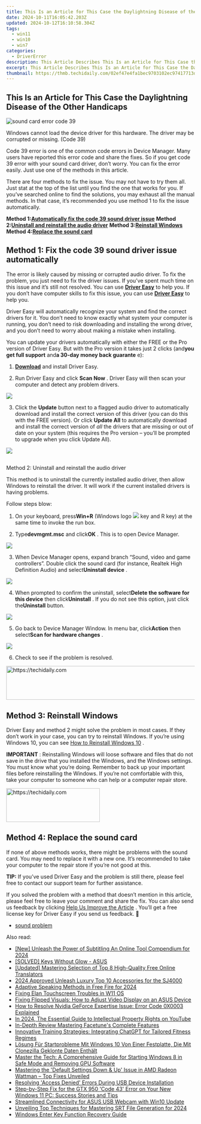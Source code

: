 ```yaml
---
title: This Is an Article for This Case the Daylightning Disease of the Other Handicaps
date: 2024-10-11T16:05:42.203Z
updated: 2024-10-12T16:10:58.304Z
tags:
  - win11
  - win10
  - win7
categories:
  - DriverError
description: This Article Describes This Is an Article for This Case the Daylightning Disease of the Other Handicaps
excerpt: This Article Describes This Is an Article for This Case the Daylightning Disease of the Other Handicaps
thumbnail: https://thmb.techidaily.com/02ef47e4fa1bec9703102ec97417713d4516fad507615fc36a561cee9ad50600.png
---
```


## This Is an Article for This Case the Daylightning Disease of the Other Handicaps

![sound card error code 39](https://images.drivereasy.com/wp-content/uploads/2017/12/sound-card-error-code-39.png)

 Windows cannot load the device driver for this hardware. The driver may be corrupted or missing. (Code 39)

  Code 39 error is one of the common code errors in Device Manager. Many users have reported this error code and share the fixes. So if you get code 39 error with your sound card driver, don’t worry. You can fix the error easily. Just use one of the methods in this article.

 There are four methods to fix the issue. You may not have to try them all. Just stat at the top of the list until you find the one that works for you. If you’ve searched online to find the solutions, you may exhaust all the manual methods. In that case, it’s recommended you use method 1 to fix the issue automatically.

 **Method 1:[Automatically fix the code 39 sound driver issue](https://bluettifr.pxf.io/bax2bv)**
 **Method 2:[Uninstall and reinstall the audio driver](https://zebaoaffiliateprogram.pxf.io/xkwqe1)**
 **Method 3:[Reinstall Windows](https://aligracehair.sjv.io/y209r3)**
 **Method 4:[Replace the sound card](https://modlily.sjv.io/aw92wr)**

## Method 1: Fix the code 39 sound driver issue automatically

 The error is likely caused by missing or corrupted audio driver. To fix the problem, you just need to fix the driver issues. If you’ve spent much time on this issue and it’s still not resolved. You can use **[Driver Easy](https://tools.techidaily.com/drivereasy/download/)**  to help you. If you don’t have computer skills to fix this issue, you can use **[Driver Easy](https://tools.techidaily.com/drivereasy/download/)**  to help you.

 Driver Easy will automatically recognize your system and find the correct drivers for it. You don’t need to know exactly what system your computer is running, you don’t need to risk downloading and installing the wrong driver, and you don’t need to worry about making a mistake when installing.

 You can update your drivers automatically with either the FREE or the Pro version of Driver Easy. But with the Pro version it takes just 2 clicks (and**you get full support** and**a 30-day money back guarante** e):

 1) **[Download](https://tools.techidaily.com/drivereasy/download/)**   and install Driver Easy.

 2) Run Driver Easy and click **Scan Now** . Driver Easy will then scan your computer and detect any problem drivers.

![](https://images.drivereasy.com/wp-content/uploads/2017/12/img_5a3a271c9f5bd.png)

 3) Click the **Update** button next to a flagged audio driver to automatically download and install the correct version of this driver (you can do this with the FREE version). Or click **Update All**  to automatically download and install the correct version of _all_   the drivers that are missing or out of date on your system (this requires the Pro version – you’ll be prompted to upgrade when you click Update All).

![](https://images.drivereasy.com/wp-content/uploads/2017/12/img_5a3a272b499af.jpg)

##

 Method 2: Uninstall and reinstall the audio driver

 This method is to uninstall the currently installed audio driver, then allow Windows to reinstall the driver. It will work if the current installed drivers is having problems.

Follow steps blow:

 1) On your keyboard, press**Win+R** (Windows logo ![](https://images.drivereasy.com/wp-content/uploads/2017/12/img_5a3a291eed7c0.png) key and R key) at the same time to invoke the run box.

 2) Type**devmgmt.msc** and click**OK** . This is to open Device Manager.

![](https://images.drivereasy.com/wp-content/uploads/2017/12/img_5a3a28f43e288.png)

 3) When Device Manager opens, expand branch “Sound, video and game controllers”. Double click the sound card (for instance, Realtek High Definition Audio) and select**Uninstall device** .

![](https://images.drivereasy.com/wp-content/uploads/2017/12/img_5a3a2d0827499.jpg)

 4) When prompted to confirm the uninstall, select**Delete the software for this device** then click**Uninstall** . If you do not see this option, just click the**Uninstall**  button.

![](https://images.drivereasy.com/wp-content/uploads/2017/12/img_5a3a2eda04ca5.png)

 5) Go back to Device Manager Window. In menu bar, click**Action** then select**Scan for hardware changes** .

![](https://images.drivereasy.com/wp-content/uploads/2017/12/img_5a3a2e9a9d10c.png)

6) Check to see if the problem is resolved.

<!-- affiliate ads begin -->
<a href="https://ephamedtechinc.pxf.io/c/5597632/2123508/26400" target="_top" id="2123508">
  <img src="//a.impactradius-go.com/display-ad/26400-2123508" border="0" alt="https://techidaily.com" width="728" height="90"/>
</a>
<img height="0" width="0" src="https://ephamedtechinc.pxf.io/i/5597632/2123508/26400" style="position:absolute;visibility:hidden;" border="0" />
<!-- affiliate ads end -->

##  Method 3: Reinstall Windows

 Driver Easy and method 2 might solve the problem in most cases. If they don’t work in your case, you can try to reinstall Windows. If you’re using Windows 10, you can see [How to Reinstall Windows 10](https://tools.techidaily.com/drivereasy/download/) .

**IMPORTANT** : Reinstalling Windows will loose software and files that do not save in the drive that you installed the Windows, and the Windows settings. You must know what you’re doing. Remember to back up your important files before reinstalling the Windows. If you’re not comfortable with this, take your computer to someone who can help or a computer repair store.

<!-- affiliate ads begin -->
<a href="https://aligracehair.sjv.io/c/5597632/2135398/19272" target="_top" id="2135398">
  <img src="//a.impactradius-go.com/display-ad/19272-2135398" border="0" alt="https://techidaily.com" width="250" height="90"/>
</a>
<img height="0" width="0" src="https://aligracehair.sjv.io/i/5597632/2135398/19272" style="position:absolute;visibility:hidden;" border="0" />
<!-- affiliate ads end -->

##  Method 4: Replace the sound card

 If none of above methods works, there might be problems with the sound card. You may need to replace it with a new one. It’s recommended to take your computer to the repair store if you’re not good at this.

**TIP:** If you’ve used Driver Easy and the problem is still there, please feel free to contact our support team for further assistance.

 If you solved the problem with a method that doesn’t mention in this article, please feel free to leave your comment and share the fix. You can also send us feedback by clicking [Help Us Improve the Article](https://tools.techidaily.com/drivereasy/download/) . You’ll get a free license key for Driver Easy if you send us feedback. 🙂

* [sound problem](https://zebaoaffiliateprogram.pxf.io/xkwqe1)

<ins class="adsbygoogle"
     style="display:block"
     data-ad-format="autorelaxed"
     data-ad-client="ca-pub-7571918770474297"
     data-ad-slot="1223367746"></ins>

<ins class="adsbygoogle"
     style="display:block"
     data-ad-client="ca-pub-7571918770474297"
     data-ad-slot="8358498916"
     data-ad-format="auto"
     data-full-width-responsive="true"></ins>

<span class="atpl-alsoreadstyle">Also read:</span>
<div><ul>
<li><a href="https://vp-tips.techidaily.com/new-unleash-the-power-of-subtitling-an-online-tool-compendium-for-2024/"><u>[New] Unleash the Power of Subtitling An Online Tool Compendium for 2024</u></a></li>
<li><a href="https://driver-error.techidaily.com/solved-keys-without-glow-asus/"><u>[SOLVED] Keys Without Glow - ASUS</u></a></li>
<li><a href="https://extra-support.techidaily.com/updated-mastering-selection-of-top-8-high-quality-free-online-translators/"><u>[Updated] Mastering Selection of Top 8 High-Quality Free Online Translators</u></a></li>
<li><a href="https://some-skills.techidaily.com/2024-approved-unleash-luxury-top-10-accessories-for-the-sj4000/"><u>2024 Approved Unleash Luxury Top 10 Accessories for the SJ4000</u></a></li>
<li><a href="https://extra-information.techidaily.com/adaptive-speaking-methods-in-free-fire-for-2024/"><u>Adaptive Speaking Methods in Free Fire for 2024</u></a></li>
<li><a href="https://driver-error.techidaily.com/fixing-elan-touchscreen-troubles-in-w11-os/"><u>Fixing Elan Touchscreen Troubles in W11 OS</u></a></li>
<li><a href="https://driver-error.techidaily.com/fixing-flipped-visuals-how-to-adjust-video-display-on-an-asus-device/"><u>Fixing Flipped Visuals: How to Adjust Video Display on an ASUS Device</u></a></li>
<li><a href="https://win-solutions.techidaily.com/how-to-resolve-nvidia-geforce-expertise-issue-error-code-0x0003-explained/"><u>How to Resolve Nvidia GeForce Expertise Issue: Error Code 0X0003 Explained</u></a></li>
<li><a href="https://youtube-data.techidaily.com/24-the-essential-guide-to-intellectual-property-rights-on-youtube/"><u>In 2024, The Essential Guide to Intellectual Property Rights on YouTube</u></a></li>
<li><a href="https://fox-access.techidaily.com/in-depth-review-mastering-facetunes-complete-features/"><u>In-Depth Review Mastering Facetune's Complete Features</u></a></li>
<li><a href="https://tech-revival.techidaily.com/innovative-training-strategies-integrating-chatgpt-for-tailored-fitness-regimes/"><u>Innovative Training Strategies: Integrating ChatGPT for Tailored Fitness Regimes</u></a></li>
<li><a href="https://discover-data.techidaily.com/losung-fur-startprobleme-mit-windows-10-von-einer-festplatte-die-mit-clonezilla-geklonte-daten-enthalt/"><u>Lösung Für Startprobleme Mit Windows 10 Von Einer Festplatte, Die Mit Clonezilla Geklonte Daten Enthält</u></a></li>
<li><a href="https://driver-error.techidaily.com/master-the-tech-a-comprehensive-guide-for-starting-windows-8-in-safe-mode-and-removing-gpu-software/"><u>Master the Tech: A Comprehensive Guide for Starting Windows 8 in Safe Mode and Removing GPU Software</u></a></li>
<li><a href="https://driver-error.techidaily.com/mastering-the-default-settings-down-and-up-issue-in-amd-radeon-wattman-top-fixes-unveiled/"><u>Mastering the 'Default Settings Down & Up' Issue in AMD Radeon Wattman – Top Fixes Unveiled</u></a></li>
<li><a href="https://driver-error.techidaily.com/resolving-access-denied-errors-during-usb-device-installation/"><u>Resolving 'Access Denied' Errors During USB Device Installation</u></a></li>
<li><a href="https://driver-error.techidaily.com/step-by-step-fix-for-the-gtx-950-code-43-error-on-your-new-windows-11-pc-success-stories-and-tips/"><u>Step-by-Step Fix for the GTX 950 'Code 43' Error on Your New Windows 11 PC: Success Stories and Tips</u></a></li>
<li><a href="https://driver-error.techidaily.com/streamlined-connectivity-for-asus-usb-webcam-with-win10-update/"><u>Streamlined Connectivity for ASUS USB Webcam with Win10 Update</u></a></li>
<li><a href="https://some-skills.techidaily.com/unveiling-top-techniques-for-mastering-srt-file-generation-for-2024/"><u>Unveiling Top Techniques for Mastering SRT File Generation for 2024</u></a></li>
<li><a href="https://driver-error.techidaily.com/windows-enter-key-function-recovery-guide/"><u>Windows Enter Key Function Recovery Guide</u></a></li>
</ul></div>

